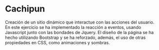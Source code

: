 # Cachipun

Creación de un sitio dinámico que interactue con las acciones del usuario.
En este ejercicio se ha implementado la reacción a eventos, usando Javascript junto con las bondades de Jquery. 
El diseño de la página se ha hecho utilizando Bootstrap y se ha reforzado, además, el uso de otras propiedades en CSS, como animaciones y sombras.
